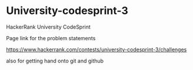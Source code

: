 # University-codesprint-3
HackerRank University CodeSprint

Page link for the problem statements

<https://www.hackerrank.com/contests/university-codesprint-3/challenges>

also for getting hand onto git and github
